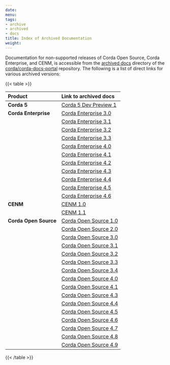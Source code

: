 ```yaml
---
date: 
menu:
tags:
- archive
- archived
- docs
title: Index of Archived Documentation
weight: 
---
```


Documentation for non-supported releases of Corda Open Source, Corda Enterprise, and CENM, is accessible from the [archived docs](https://github.com/corda/corda-docs-portal/tree/main/content/en/archived-docs) directory of the [corda/corda-docs-portal](https://github.com/corda/corda-docs-portal) repository. The following is a list of direct links for various archived versions:

{{< table >}}

| Product          | Link to archived docs                                              | 
| :--------------------- | :-------------- | 
| **Corda 5**   | [Corda 5 Dev Preview 1](https://github.com/corda/corda-docs-portal/tree/main/content/en/archived-docs/corda-5/5.0-dev-preview-1) | 
| **Corda Enterprise**   | [Corda Enterprise 3.0](https://github.com/corda/corda-docs-portal/tree/main/content/en/archived-docs/corda-enterprise/3.0) | 
|    | [Corda Enterprise 3.1](https://github.com/corda/corda-docs-portal/tree/main/content/en/archived-docs/corda-enterprise/3.1) | 
|    | [Corda Enterprise 3.2](https://github.com/corda/corda-docs-portal/tree/main/content/en/archived-docs/corda-enterprise/3.2) | 
|    | [Corda Enterprise 3.3](https://github.com/corda/corda-docs-portal/tree/main/content/en/archived-docs/corda-enterprise/3.3) | 
|    | [Corda Enterprise 4.0](https://github.com/corda/corda-docs-portal/tree/main/content/en/archived-docs/corda-enterprise/4.0) | 
|    | [Corda Enterprise 4.1](https://github.com/corda/corda-docs-portal/tree/main/content/en/archived-docs/corda-enterprise/4.1) | 
|    | [Corda Enterprise 4.2](https://github.com/corda/corda-docs-portal/tree/main/content/en/archived-docs/corda-enterprise/4.2) | 
|    | [Corda Enterprise 4.3](https://github.com/corda/corda-docs-portal/tree/main/content/en/archived-docs/corda-enterprise/4.3) | 
|    | [Corda Enterprise 4.4](https://github.com/corda/corda-docs-portal/tree/main/content/en/archived-docs/corda-enterprise/4.4) |
|    | [Corda Enterprise 4.5](https://github.com/corda/corda-docs-portal/tree/main/content/en/archived-docs/corda-enterprise/4.5) |
|    | [Corda Enterprise 4.6](https://github.com/corda/corda-docs-portal/tree/main/content/en/archived-docs/corda-enterprise/4.6) | 
| **CENM**  | [CENM 1.0](https://github.com/corda/corda-docs-portal/tree/main/content/en/archived-docs/CENM/1.0) | 
|   | [CENM 1.1](https://github.com/corda/corda-docs-portal/tree/main/content/en/archived-docs/CENM/1.1) | 
| **Corda Open Source**  | [Corda Open Source 1.0](https://github.com/corda/corda-docs-portal/tree/main/content/en/archived-docs/corda-os/1.0) | 
|   | [Corda Open Source 2.0](https://github.com/corda/corda-docs-portal/tree/main/content/en/archived-docs/corda-os/2.0) | 
|   | [Corda Open Source 3.0](https://github.com/corda/corda-docs-portal/tree/main/content/en/archived-docs/corda-os/3.0) | 
|   | [Corda Open Source 3.1](https://github.com/corda/corda-docs-portal/tree/main/content/en/archived-docs/corda-os/3.1) | 
|   | [Corda Open Source 3.2](https://github.com/corda/corda-docs-portal/tree/main/content/en/archived-docs/corda-os/3.2) | 
|   | [Corda Open Source 3.3](https://github.com/corda/corda-docs-portal/tree/main/content/en/archived-docs/corda-os/3.3) | 
|   | [Corda Open Source 3.4](https://github.com/corda/corda-docs-portal/tree/main/content/en/archived-docs/corda-os/3.4) | 
|   | [Corda Open Source 4.0](https://github.com/corda/corda-docs-portal/tree/main/content/en/archived-docs/corda-os/4.0) | 
|   | [Corda Open Source 4.1](https://github.com/corda/corda-docs-portal/tree/main/content/en/archived-docs/corda-os/4.1) |  
|   | [Corda Open Source 4.3](https://github.com/corda/corda-docs-portal/tree/main/content/en/archived-docs/corda-os/4.3) | 
|   | [Corda Open Source 4.4](https://github.com/corda/corda-docs-portal/tree/main/content/en/archived-docs/corda-os/4.4) | 
|   | [Corda Open Source 4.5](https://github.com/corda/corda-docs-portal/tree/main/content/en/archived-docs/corda-os/4.5) | 
|   | [Corda Open Source 4.6](https://github.com/corda/corda-docs-portal/tree/main/content/en/archived-docs/corda-os/4.6) | 
|   | [Corda Open Source 4.7](https://github.com/corda/corda-docs-portal/tree/main/content/en/archived-docs/corda-os/4.7) | 
|   | [Corda Open Source 4.8](https://github.com/corda/corda-docs-portal/tree/main/content/en/archived-docs/corda-os/4.8) | 
|   | [Corda Open Source 4.9](https://github.com/corda/corda-docs-portal/tree/main/content/en/archived-docs/corda-os/4.9) | 

{{< /table >}}
